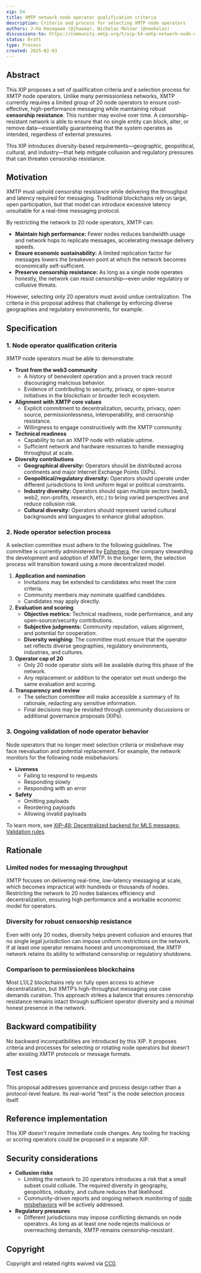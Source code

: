```yaml
---
xip: 54
title: XMTP network node operator qualification criteria
description: Criteria and process for selecting XMTP node operators
authors: J-Ha Hasegawa (@jhaaaa), Nicholas Molnar (@neekolas)
discussions-to: https://community.xmtp.org/t/xip-54-xmtp-network-node-operator-qualification-criteria/868
status: Draft
type: Process
created: 2025-02-03
---
```


## Abstract

This XIP proposes a set of qualification criteria and a selection process for XMTP node operators. Unlike many permissionless networks, XMTP currently requires a limited group of 20 node operators to ensure cost-effective, high-performance messaging while maintaining robust **censorship resistance**. This number may evolve over time. A censorship-resistant network is able to ensure that no single entity can block, alter, or remove data—essentially guaranteeing that the system operates as intended, regardless of external pressures.

This XIP introduces diversity-based requirements—geographic, geopolitical, cultural, and industry—that help mitigate collusion and regulatory pressures that can threaten censorship resistance.

## Motivation

XMTP must uphold censorship resistance while delivering the throughput and latency required for messaging. Traditional blockchains rely on large, open participation, but that model can introduce excessive latency unsuitable for a real-time messaging protocol.

By restricting the network to 20 node operators, XMTP can:

- **Maintain high performance:** Fewer nodes reduces bandwidth usage and network hops to replicate messages, accelerating message delivery speeds.
- **Ensure economic sustainability:** A limited replication factor for messages lowers the breakeven point at which the network becomes economically self-sufficient.
- **Preserve censorship resistance:** As long as a single node operates honestly, the network can resist censorship—even under regulatory or collusive threats.

However, selecting only 20 operators must avoid undue centralization. The criteria in this proposal address that challenge by enforcing diverse geographies and regulatory environments, for example.

## Specification

### 1. Node operator qualification criteria

XMTP node operators must be able to demonstrate:

- **Trust from the web3 community**
  - A history of benevolent operation and a proven track record discouraging malicious behavior.
  - Evidence of contributing to security, privacy, or open-source initiatives in the blockchain or broader tech ecosystem.
- **Alignment with XMTP core values**
  - Explicit commitment to decentralization, security, privacy, open source, permissionlessness, interoperability, and censorship resistance.
  - Willingness to engage constructively with the XMTP community.
- **Technical readiness**
  - Capability to run an XMTP node with reliable uptime.
  - Sufficient network and hardware resources to handle messaging throughput at scale.
- **Diversity contributions**
  - **Geographical diversity:** Operators should be distributed across continents and major Internet Exchange Points (IXPs).
  - **Geopolitical/regulatory diversity:** Operators should operate under different jurisdictions to limit uniform legal or political constraints.
  - **Industry diversity:** Operators should span multiple sectors (web3, web2, non-profits, research, etc.) to bring varied perspectives and reduce collusion risk.
  - **Cultural diversity:** Operators should represent varied cultural backgrounds and languages to enhance global adoption.

### 2. Node operator selection process

A selection committee must adhere to the following guidelines. The committee is currently administered by [Ephemera](https://ephemerahq.com/), the company stewarding the development and adoption of XMTP. In the longer term, the selection process will transition toward using a more decentralized model.

1. **Application and nomination**
    - Invitations may be extended to candidates who meet the core criteria.
    - Community members may nominate qualified candidates.
    - Candidates may apply directly.
2. **Evaluation and scoring**
    - **Objective metrics:** Technical readiness, node performance, and any open-source/security contributions.
    - **Subjective judgments:** Community reputation, values alignment, and potential for cooperation.
    - **Diversity weighing:** The committee must ensure that the operator set reflects diverse geographies, regulatory environments, industries, and cultures.
3. **Operator cap of 20**
    - Only 20 node operator slots will be available during this phase of the network.
    - Any replacement or addition to the operator set must undergo the same evaluation and scoring.
4. **Transparency and review**
    - The selection committee will make accessible a summary of its rationale, redacting any sensitive information.
    - Final decisions may be revisited through community discussions or additional governance proposals (XIPs).

### **3. Ongoing validation of node operator behavior**

Node operators that no longer meet selection criteria or misbehave may face reevaluation and potential replacement. For example, the network monitors for the following node misbehaviors:

- **Liveness**
  - Failing to respond to requests
  - Responding slowly
  - Responding with an error
- **Safety**
  - Omitting payloads
  - Reordering payloads
  - Allowing invalid payloads

To learn more, see [XIP-49: Decentralized backend for MLS messages: Validation rules](https://community.xmtp.org/t/xip-49-decentralized-backend-for-mls-messages/856#p-2045-h-327-validation-rules-43).

## Rationale

### Limited nodes for messaging throughput

XMTP focuses on delivering real-time, low-latency messaging at scale, which becomes impractical with hundreds or thousands of nodes. Restricting the network to 20 nodes balances efficiency and decentralization, ensuring high performance and a workable economic model for operators.

### Diversity for robust censorship resistance

Even with only 20 nodes, diversity helps prevent collusion and ensures that no single legal jurisdiction can impose uniform restrictions on the network. If at least one operator remains honest and uncompromised, the XMTP network retains its ability to withstand censorship or regulatory shutdowns.

### Comparison to permissionless blockchains

Most L1/L2 blockchains rely on fully open access to achieve decentralization, but XMTP’s high-throughput messaging use case demands curation. This approach strikes a balance that ensures censorship resistance remains intact through sufficient operator diversity and a minimal honest presence in the network.

## Backward compatibility

No backward incompatibilities are introduced by this XIP. It proposes criteria and processes for selecting or rotating node operators but doesn't alter existing XMTP protocols or message formats.

## Test cases

This proposal addresses governance and process design rather than a protocol-level feature. Its real-world “test” is the node selection process itself.

## Reference implementation

This XIP doesn't require immediate code changes. Any tooling for tracking or scoring operators could be proposed in a separate XIP.

## Security considerations

- **Collusion risks**
  - Limiting the network to 20 operators introduces a risk that a small subset could collude. The required diversity in geography, geopolitics, industry, and culture reduces that likelihood.
  - Community-driven reports and ongoing network monitoring of [node misbehaviors](#3-ongoing-validation-of-node-operator-behavior) will be actively addressed.
- **Regulatory pressures**
  - Different jurisdictions may impose conflicting demands on node operators. As long as at least one node rejects malicious or overreaching demands, XMTP remains censorship-resistant.

## Copyright

Copyright and related rights waived via [CC0](https://creativecommons.org/publicdomain/zero/1.0/).
